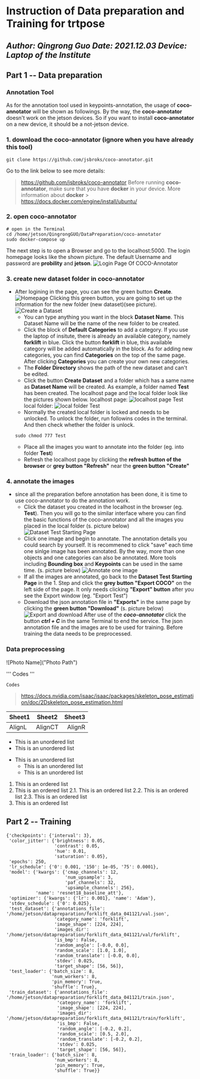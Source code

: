 # Instruction of Data preparation and Training for trtpose
***Author: Qingrong Guo***
***Date: 2021.12.03***
***Device: Laptop of the Institute***
---

## Part 1 -- Data preparation
### Annotation Tool
As for the annotation tool used in keypoints-annotation, the usage of **coco-annotator** will be shown as followings. By the way, the **coco-annotator** doesn't work on the jetson devices. So if you want to install **coco-annotator** on a new device, it should be a not-jetson device.
### 1. download the coco-annotator (ignore when you have already this tool)
```
git clone https://github.com/jsbroks/coco-annotator.git
```
Go to the link below to see more details:
> https://github.com/jsbroks/coco-annotator
Before running **coco-annotator**, make sure that you have **docker** in your device.
More information about **docker** > https://docs.docker.com/engine/install/ubuntu/
### 2. open coco-annotator
```
# open in the Terminal
cd /home/jetson/QingrongGUO/DataPreparation/coco-annotator
sudo docker-compose up
```

The next step is to open a Browser and go to the localhost:5000.
The login homepage looks like the shown picture.
The default Username and password are **probility** and **jetson**. ![Login Page Of COCO-Annotator](https://github.com/GemueseMauer/test/blob/main/pic/Login_COCO-Annotator.png)
### 3. create new dataset folder in coco-annotator
+ After logining in the page, you can see the green button **Create**. ![Homepage](https://github.com/GemueseMauer/test/blob/main/pic/Create_Dataset.png) Clicking this green button, you are going to set up the information for the new folder (new dataset)(see picture). ![Create a Dataset](https://github.com/GemueseMauer/test/blob/main/pic/CreateADataset.png)
    - You can type anything you want in the block **Dataset Name**. This Dataset Name will be the name of the new folder to be created.
    - Click the block of **Default Categories** to add a category. If you use the laptop of insitute, there is already an available category, namely **forklift** in blue. Click the button **forklift** in blue, this available category will be added automatically in the block. As for adding new categories, you can find **Categories** on the top of the same page. After clicking **Categories** you can create your own new categories.
    - The **Folder Directory** shows the path of the new dataset and can't be edited.
    - Click the button **Create Dataset** and a folder which has a same name as **Dataset Name** will be created. As example, a folder named **Test** has been created. The localhost page and the local folder look like the pictures shown below.
    localhost page:
    ![localhost page Test](https://github.com/GemueseMauer/test/blob/main/pic/Test_Dataset_cocoannotator.png)
    local folder:
    ![local folder Test](https://github.com/GemueseMauer/test/blob/main/pic/Test_Folder_cocoannotator.png)
    - Normally the created local folder is locked and needs to be unlocked. To unlock the folder, run followins codes in the terminal. And then check whether the folder is unlock.
    ```
    sudo chmod 777 Test
    ```
    - Place all the images you want to annotate into the folder (eg. into folder **Test**)
    - Refresh the localhost page by clicking the **refresh button of the browser** or **grey button "Refresh"** near the **green button "Create"**
### 4. annotate the images
+ since all the preparation before annotation has been done, it is time to use coco-annotator to do the annotation work.
    - Click the dataset you created in the localhost in the browser (eg. **Test**). Then you will go to the similar interface where you can find the basic functions of the coco-annotator and all the images you placed in the local folder (s. picture below) 
    ![Dataset Test Starting Page](https://github.com/GemueseMauer/test/blob/main/pic/annotation%20example1.png)
    - Click one image and begin to annotate. The annotation details you could search by yourself. It is recommened to click "save" each time one sinlge image has been annotated. By the way, more than one objects and one categories can also be annotated. More tools including **Bounding box** and **Keypoints** can be used in the same time. (s. picture below) 
    ![Annotate one image](https://github.com/GemueseMauer/test/blob/main/pic/annotate_image.png)
    - If all the images are annotated, go back to the **Dataset Test Starting Page** in the 1. Step and click the **grey button "Export COCO"** on the left side of the page. It only needs clicking **"Export" button** after you see the Export window (eg. "Export Test")
    - Download the json annotation file in **"Exports"** in the same page by clicking the **green button "Download"** (s. picture below) 
    ![Export and download](https://github.com/GemueseMauer/test/blob/main/pic/Export.png)
After use of the ***coco-annotator*** click the button ***ctrl + C*** in the same Terminal to end the service. The json annotation file and the images are to be used for training. Before training the data needs to be preprocessed.

### Data preprocessing
![Photo Name]("Photo Path")

'''
Codes
'''

```
Codes
```
> https://docs.nvidia.com/isaac/isaac/packages/skeleton_pose_estimation/doc/2Dskeleton_pose_estimation.html

Sheet1|Sheet2|Sheet3
:-----|:-----:|-----:
AlignL|AlignCT|AlignR

* This is an unordered list
* This is an unordered list
+ This is an unordered list
  - This is an unordered list
  - This is an unordered list

1. This is an ordered list
2. This is an ordered list
  2.1. This is an ordered list
  2.2. This is an ordered list
  2.3. This is an ordered list
3. This is an ordered list

## Part 2 -- Training

```
{'checkpoints': {'interval': 3},
 'color_jitter': {'brightness': 0.05,
                  'contrast': 0.05,
                  'hue': 0.01,
                  'saturation': 0.05},
 'epochs': 250,
 'lr_schedule': {'0': 0.001, '150': 1e-05, '75': 0.0001},
 'model': {'kwargs': {'cmap_channels': 12,
                      'num_upsample': 3,
                      'paf_channels': 32,
                      'upsample_channels': 256},
           'name': 'resnet18_baseline_att'},
 'optimizer': {'kwargs': {'lr': 0.001}, 'name': 'Adam'},
 'stdev_schedule': {'0': 0.025},
 'test_dataset': {'annotations_file': '/home/jetson/datapreparation/forklift_data_041121/val.json',
                  'category_name': 'forklift',
                  'image_shape': [224, 224],
                  'images_dir': '/home/jetson/datapreparation/forklift_data_041121/val/forklift',
                  'is_bmp': False,
                  'random_angle': [-0.0, 0.0],
                  'random_scale': [1.0, 1.0],
                  'random_translate': [-0.0, 0.0],
                  'stdev': 0.025,
                  'target_shape': [56, 56]},
 'test_loader': {'batch_size': 8,
                 'num_workers': 8,
                 'pin_memory': True,
                 'shuffle': True},
 'train_dataset': {'annotations_file': '/home/jetson/datapreparation/forklift_data_041121/train.json',
                   'category_name': 'forklift',
                   'image_shape': [224, 224],
                   'images_dir': '/home/jetson/datapreparation/forklift_data_041121/train/forklift',
                   'is_bmp': False,
                   'random_angle': [-0.2, 0.2],
                   'random_scale': [0.5, 2.0],
                   'random_translate': [-0.2, 0.2],
                   'stdev': 0.025,
                   'target_shape': [56, 56]},
 'train_loader': {'batch_size': 8,
                  'num_workers': 8,
                  'pin_memory': True,
                  'shuffle': True}}
```

